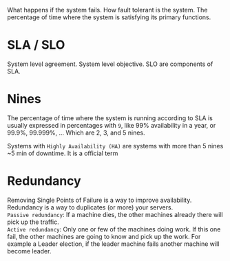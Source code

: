 What happens if the system fails. How fault tolerant is the system. The percentage of time where the system is satisfying its primary functions.
# SLA / SLO
System level agreement. System level objective. SLO are components of SLA. 

# Nines
The percentage of time where the system is running according to SLA is usually expressed in percentages with `9`, like 99% availability in a year, or 99.9%, 99.999%, ... Which are 2, 3, and 5 nines.

Systems with `Highly Availability (HA)` are systems with more than 5 nines ~5 min of downtime. It is a official term 
# Redundancy
Removing Single Points of Failure is a way to improve availability. Redundancy is a way to duplicates (or more) your servers.   
`Passive redundancy`: If a machine dies, the other machines already there will pick up the traffic.  
`Active redundancy`: Only one or few of the machines doing work. If this one fail, the other machines are going to know and pick up the work. For example a Leader election, if the leader machine fails another machine will become leader.